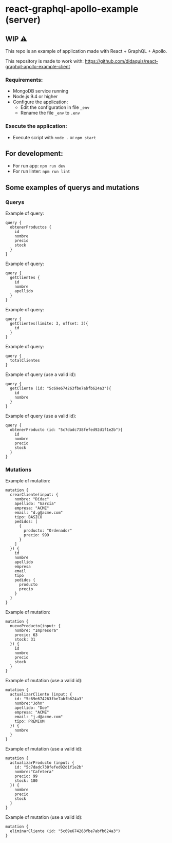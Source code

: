 # react-graphql-apollo-example (server)

## **WIP** ⚠️

This repo is an example of application made with React + GraphQL + Apollo.

This repository is made to work with: https://github.com/didaquis/react-graphql-apollo-example-client

### Requirements:
* MongoDB service running
* Node.js 9.4 or higher
* Configure the application:
  * Edit the configuration in file `_env`
  * Rename the file `_env` to `.env`

### Execute the application:
* Execute script with `node .` or `npm start`

## For development:
* For run app: `npm run dev`
* For run linter: `npm run lint`


## Some examples of querys and mutations

### Querys

Example of query:
```
query {
  obtenerProductos {
    id
    nombre
    precio
    stock
  }
}
```

Example of query:
```
query {
  getClientes {
    id
    nombre
    apellido
  }
}
```

Example of query:
```
query {
  getClientes(limite: 3, offset: 3){
    id
  }
}
```

Example of query:
```
query {
  totalClientes
}
```

Example of query (use a valid id):
```
query {
  getCliente (id: "5c69e674263fbe7abfb624a3"){
    id
    nombre
  }
}
```

Example of query (use a valid id):
```
query {
  obtenerProducto (id: "5c7dadc738fefed92d1f1e2b"){
    id
    nombre
    precio
    stock
  }
}
```

### Mutations

Example of mutation:
```
mutation {
  crearCliente(input: {
    nombre: "Dídac"
    apellido: "García"
    empresa: "ACME"
    email: "d.g@acme.com"
    tipo: BASICO
    pedidos: [
      {
        producto: "Ordenador"
        precio: 999
      }
    ]
  }) {
    id
    nombre
    apellido
    empresa
    email
    tipo
    pedidos {
      producto
      precio
    }
  }
}
```

Example of mutation:
```
mutation {
  nuevoProducto(input: {
    nombre: "Impresora"
    precio: 63
    stock: 31
  }) {
    id
    nombre
    precio
    stock
  }
}
```

Example of mutation (use a valid id):
```
mutation {
  actualizarCliente (input: {
    id: "5c69e674263fbe7abfb624a3"
    nombre:"John"
    apellido: "Doe"
    empresa: "ACME"
    email: "j.d@acme.com"
    tipo: PREMIUM
  }) {
    nombre
  }
}
```

Example of mutation (use a valid id):
```
mutation {
  actualizarProducto (input: {
    id: "5c7dadc738fefed92d1f1e2b"
    nombre:"Cafetera"
    precio: 99
    stock: 180
  }) {
    nombre
    precio
    stock
  }
}
```

Example of mutation (use a valid id):
```
mutation {
  eliminarCliente (id: "5c69e674263fbe7abfb624a3")
}
```